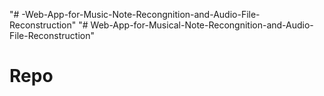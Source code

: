 "# -Web-App-for-Music-Note-Recongnition-and-Audio-File-Reconstruction" 
"# Web-App-for-Musical-Note-Recongnition-and-Audio-File-Reconstruction" 
# Repo
